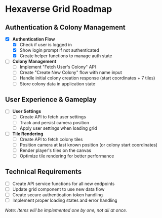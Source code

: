 # Hexaverse Grid Roadmap

## Authentication & Colony Management

- [x] **Authentication Flow**
  - [x] Check if user is logged in
  - [x] Show login prompt if not authenticated
  - [x] Create helper functions to manage auth state

- [ ] **Colony Management**
  - [ ] Implement "Fetch User's Colony" API
  - [ ] Create "Create New Colony" flow with name input
  - [ ] Handle initial colony creation response (start coordinates + 7 tiles)
  - [ ] Store colony data in application state

## User Experience & Gameplay

- [ ] **User Settings**
  - [ ] Create API to fetch user settings
  - [ ] Track and persist camera position
  - [ ] Apply user settings when loading grid

- [ ] **Tile Rendering**
  - [ ] Create API to fetch colony tiles
  - [ ] Position camera at last known position (or colony start coordinates)
  - [ ] Render player's tiles on the canvas
  - [ ] Optimize tile rendering for better performance

## Technical Requirements

- [ ] Create API service functions for all new endpoints
- [ ] Update grid component to use new data flow
- [ ] Create secure authentication token handling
- [ ] Implement proper loading states and error handling

*Note: Items will be implemented one by one, not all at once.* 